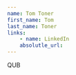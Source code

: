 ```yaml
---
name: Tom Toner
first_name: Tom
last_name: Toner
links:
	- name: LinkedIn
	absolutle_url:
---
```

QUB
